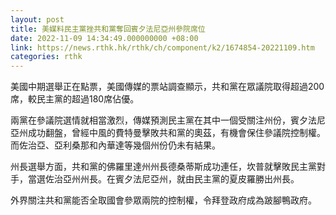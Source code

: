 ```yaml
---
layout: post
title: 美媒料民主黨挫共和黨奪回賓夕法尼亞州參院席位
date: 2022-11-09 14:34:49.000000000 +08:00
link: https://news.rthk.hk/rthk/ch/component/k2/1674854-20221109.htm
categories: rthk
---
```


美國中期選舉正在點票，美國傳媒的票站調查顯示，共和黨在眾議院取得超過200席，較民主黨的超過180席佔優。

兩黨在參議院選情就相當激烈，傳媒預測民主黨在其中一個受關注州份，賓夕法尼亞州成功翻盤，曾經中風的費特曼擊敗共和黨的奧茲，有機會保住參議院控制權。而佐治亞、亞利桑那和內華達等幾個州份仍未有結果。

州長選舉方面，共和黨的佛羅里達州州長德桑蒂斯成功連任，坎普就擊敗民主黨對手，當選佐治亞州州長。在賓夕法尼亞州，就由民主黨的夏皮羅勝出州長。

外界關注共和黨能否全取國會參眾兩院的控制權，令拜登政府成為跛腳鴨政府。
